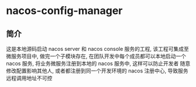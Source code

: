 # nacos-config-manager

## 简介

这是本地源码启动 nacos server 和 nacos console 服务的工程, 该工程可集成至微服务项目中, 做完一个子模块存在, 
在团队开发中每个成员都可以本地启动一个 nacos 服务, 将业务微服务注册到本地的 nacos 服务中, 这样可以防止开发者
随意修改配置影响其他人, 或者都注册到同一个开发环境的 nacos 注册中心, 导致服务远程调用地址不可控
